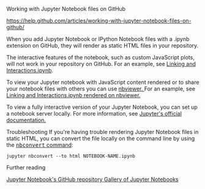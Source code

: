 Working with Jupyter Notebook files on GitHub

https://help.github.com/articles/working-with-jupyter-notebook-files-on-github/

When you add Jupyter Notebook or IPython Notebook files with a .ipynb extension on GitHub, 
they will render as static HTML files in your repository.

The interactive features of the notebook, such as custom JavaScript plots, 
will not work in your repository on GitHub. For an example, see 
<a href="https://github.com/bokeh/bokeh-notebooks/blob/master/tutorial/06%20-%20Linking%20and%20Interactions.ipynb">
Linking and Interactions.ipynb</a>.

To view your Jupyter notebook with JavaScript content rendered or to share your notebook 
files with others you can use 
<a href="https://nbviewer.jupyter.org/" >
nbviewer. </a>
For an example, see 
<a href="https://nbviewer.jupyter.org/github/bokeh/bokeh-notebooks/blob/master/tutorial/06%20-%20Linking%20and%20Interactions.ipynb" >
Linking and Interactions.ipynb rendered on nbviewer.</a>

To view a fully interactive version of your Jupyter Notebook, you can set up a notebook server locally.
For more information, see 
<a href="http://jupyter.readthedocs.io/en/latest/index.html" >Jupyter's official documentation.</a>

Troubleshooting
If you're having trouble rendering Jupyter Notebook files in static HTML, 
you can convert the file locally on the command line by using the 
<a href="https://github.com/jupyter/nbconvert" >
<kbd>nbconvert</kbd> command</a>:

`jupyter nbconvert --to html NOTEBOOK-NAME.ipynb`


Further reading

<a href="https://github.com/jupyter/jupyter_notebook" >
Jupyter Notebook's GitHub repository </a>


<a href="https://github.com/jupyter/jupyter_notebook" >
Gallery of Jupyter Notebooks </a>	
